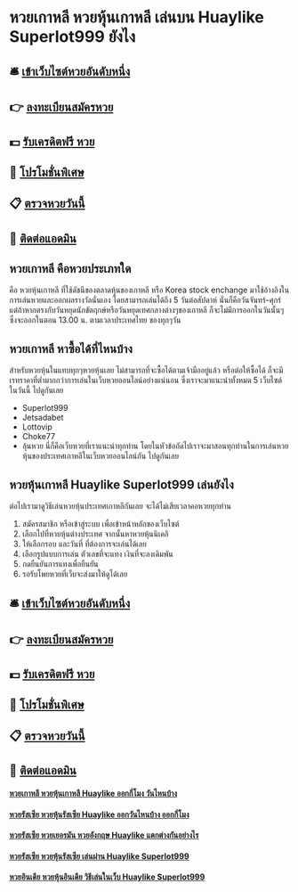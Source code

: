 # หวยเกาหลี หวยหุ้นเกาหลี เล่นบน Huaylike Superlot999 ยังไง

## 🛎 [เข้าเว็บไซต์หวยอันดับหนึ่ง](https://bit.ly/3qM4H3c)
## 👉 [ลงทะเบียนสมัครหวย](https://bit.ly/3qM4H3c)
## 💵 [รับเครดิตฟรี หวย](https://bit.ly/3RPXnPX)
## 👑 [โปรโมชั่นพิเศษ](https://bit.ly/3RPXnPX)
## 📋 [ตรวจหวยวันนี้](https://bit.ly/3RPXnPX)
## 📱 [ติดต่อแอดมิน](https://bit.ly/3RPXnPX)

## หวยเกาหลี คือหวยประเภทใด
คือ หวยหุ้นเกาหลี ที่ใช้ดัชนีของตลาดหุ้นของเกาหลี หรือ Korea stock enchange มาใช้อ้างอิงในการเล่นหวยและออกผลรางวัลนั่นเอง โดยสามารถเล่นได้ถึง 5 วันต่อสัปดาห์ นั่นก็คือวันจันทร์-ศุกร์ แต่ถ้าหากตรงกับวันหยุดนักขัตฤกษ์หรือวันหยุดเทศกลางต่างๆของเกาหลี ก็จะไม่มีการออกในวันนั้นๆ ซึ่งจะออกในตอน 13.00 น. ตามเวลาประเทศไทย ของทุกๆวัน

## หวยเกาหลี หาซื้อได้ที่ไหนบ้าง
สำหรับหวยหุ้นในแทบทุกๆหวยหุ้นเลย ไม่สามารถที่จะซื้อได้ตามเจ้ามืออยู่แล้ว หรือต่อให้ซื้อได้ ก็จะมีเรทราคาที่ต่ำมากกว่าการเล่นในเว็บหวยออนไลน์อย่างแน่นอน ซึ่งเราจะมาแนะนำทั้งหมด 5 เว็บไซต์ในวันนี้ ไปดูกันเลย
- Superlot999
- Jetsadabet
- Lottovip
- Choke77
- ลุ้นหวย
นี่ก็คือเว็บหวยที่เราแนะนำทุกท่าน โดยในหัวข้อถัดไปเราจะมาสอนทุกท่านในการเล่นหวยหุ้นของประเทศเกาหลีในเว็บหวยออนไลน์กัน ไปดูกันเลย

## หวยหุ้นเกาหลี Huaylike Superlot999 เล่นยังไง
ต่อไปเรามาดูวิธีเล่นหวยหุ้นประเทศเกาหลีกันเลย จะได้ไม่เสียเวลาคอหวยทุกท่าน
1. สมัครสมาชิก หรือเข้าสู่ระบบ เพื่อเข้าหน้าหลักของเว็บไซต์
2. เลือกไปที่หวยหุ้นต่างประเทศ จากนั้นหาหวยหุ้นนิเคอิ
3. ให้เลือกรอบ และวันที่ ที่ต้องการจะเล่นได้เลย
4. เลือกรูปแบบการเล่น ตัวเลขที่จะแทง เงินที่จะลงเดิมพัน
5. กดยืนยันการแทงเพื่อยืนยัน
6. รอรับโพยหวยที่เว็บจะส่งมาให้ดูได้เลย

## 🛎 [เข้าเว็บไซต์หวยอันดับหนึ่ง](https://bit.ly/3qM4H3c)
## 👉 [ลงทะเบียนสมัครหวย](https://bit.ly/3qM4H3c)
## 💵 [รับเครดิตฟรี หวย](https://bit.ly/3RPXnPX)
## 👑 [โปรโมชั่นพิเศษ](https://bit.ly/3RPXnPX)
## 📋 [ตรวจหวยวันนี้](https://bit.ly/3RPXnPX)
## 📱 [ติดต่อแอดมิน](https://bit.ly/3RPXnPX)

#### [หวยเกาหลี หวยหุ้นเกาหลี Huaylike ออกกี่โมง วันไหนบ้าง](https://atom.io/themes/หวยเกาหลี%20หวยหุ้นเกาหลี%20Huaylike%20ออกกี่โมง%20วันไหนบ้าง)
#### [หวยรัสเซีย หวยหุ้นรัสเซีย Huaylike ออกวันไหนบ้าง ออกกี่โมง](https://atom.io/themes/หวยรัสเซีย%20หวยหุ้นรัสเซีย%20Huaylike%20ออกวันไหนบ้าง%20ออกกี่โมง)
#### [หวยรัสเซีย หวยเยอรมัน หวยอังกฤษ Huaylike แตกต่างกันอย่างไร](https://atom.io/themes/หวยรัสเซีย%20หวยเยอรมัน%20หวยอังกฤษ%20Huaylike%20แตกต่างกันอย่างไร)
#### [หวยรัสเซีย หวยหุ้นรัสเซีย เล่นผ่าน Huaylike Superlot999](https://atom.io/themes/หวยรัสเซีย%20หวยหุ้นรัสเซีย%20เล่นผ่าน%20Huaylike%20Superlot999)
#### [หวยอินเดีย หวยหุ้นอินเดีย วิธีเล่นในเว็บ Huaylike Superlot999](https://atom.io/themes/หวยอินเดีย%20หวยหุ้นอินเดีย%20วิธีเล่นในเว็บ%20Huaylike%20Superlot999)